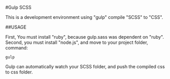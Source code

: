 #Gulp SCSS

This is a development environment using "gulp" compile "SCSS" to "CSS".

##USAGE

First, You must install "ruby", because gulp.sass was dependent on "ruby".
Second, you must install "node.js", and move to your project folder, command:

	gulp

Gulp can automatically watch your SCSS folder, and push the compiled css to css folder.
